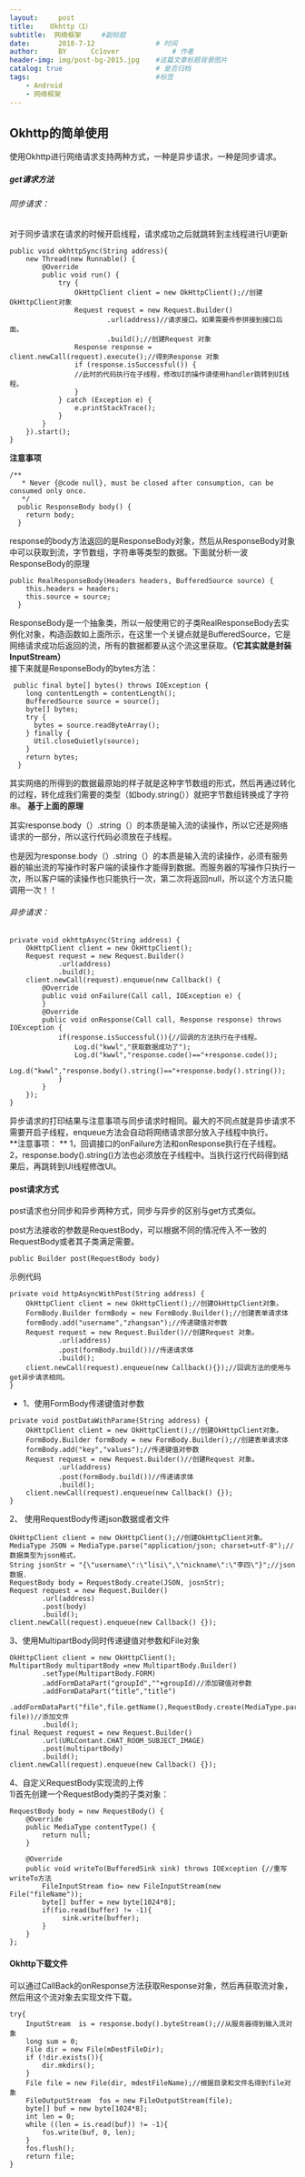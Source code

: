 ```yaml
---
layout:     post   				    
title:    Okhttp（1）  				 
subtitle:  网络框架     #副标题
date:       2018-7-12			   	# 时间
author:     BY 		Cc1over				# 作者
header-img: img/post-bg-2015.jpg 	#这篇文章标题背景图片
catalog: true 						# 是否归档
tags:								#标签
    - Android
    - 网络框架
---
```



## Okhttp的简单使用
使用Okhttp进行网络请求支持两种方式，一种是异步请求，一种是同步请求。<br>

##### get请求方法
###### 同步请求：

对于同步请求在请求的时候开启线程，请求成功之后就跳转到主线程进行UI更新

~~~
public void okhttpSync(String address){
    new Thread(new Runnable() {
        @Override
        public void run() {
            try {
                OkHttpClient client = new OkHttpClient();//创建OkHttpClient对象
                Request request = new Request.Builder()
                        .url(address)//请求接口。如果需要传参拼接到接口后面。
                        .build();//创建Request 对象
                Response response = client.newCall(request).execute();//得到Response 对象
                if (response.isSuccessful()) {
                //此时的代码执行在子线程，修改UI的操作请使用handler跳转到UI线程。
                }
            } catch (Exception e) {
                e.printStackTrace();
            }
        }
    }).start();
}
~~~
**注意事项**

~~~
/**
   * Never {@code null}, must be closed after consumption, can be consumed only once.
   */
  public ResponseBody body() {
    return body;
  }
~~~
response的body方法返回的是ResponseBody对象，然后从ResponseBody对象中可以获取到流，字节数组，字符串等类型的数据。下面就分析一波ResponseBody的原理
~~~
public RealResponseBody(Headers headers, BufferedSource source) {
    this.headers = headers;
    this.source = source;
  }
~~~
ResponseBody是一个抽象类，所以一般使用它的子类RealResponseBody去实例化对象，构造函数如上面所示，在这里一个关键点就是BufferedSource，它是网络请求成功后返回的流，所有的数据都要从这个流这里获取。**（它其实就是封装InputStream）**<br>
接下来就是ResponseBody的bytes方法：
~~~
 public final byte[] bytes() throws IOException {
    long contentLength = contentLength();
    BufferedSource source = source();
    byte[] bytes;
    try {
      bytes = source.readByteArray();
    } finally {
      Util.closeQuietly(source);
    }
    return bytes;
  }
~~~
其实网络的所得到的数据最原始的样子就是这种字节数组的形式，然后再通过转化的过程，转化成我们需要的类型（如body.string(））就把字节数组转换成了字符串。
**基于上面的原理**

其实response.body（）.string（）的本质是输入流的读操作，所以它还是网络请求的一部分，所以这行代码必须放在子线程。<br>

也是因为response.body（）.string（）的本质是输入流的读操作，必须有服务器的输出流的写操作时客户端的读操作才能得到数据。而服务器的写操作只执行一次，所以客户端的读操作也只能执行一次，第二次将返回null，所以这个方法只能调用一次！！<br>

###### 异步请求：
~~~
private void okhttpAsync(String address) {
    OkHttpClient client = new OkHttpClient();
    Request request = new Request.Builder()
            .url(address)
            .build();
    client.newCall(request).enqueue(new Callback() {
        @Override
        public void onFailure(Call call, IOException e) {
        }
        @Override
        public void onResponse(Call call, Response response) throws IOException {
            if(response.isSuccessful()){//回调的方法执行在子线程。
                Log.d("kwwl","获取数据成功了");
                Log.d("kwwl","response.code()=="+response.code());
                Log.d("kwwl","response.body().string()=="+response.body().string());
            }
        }
    });
}
~~~
异步请求的打印结果与注意事项与同步请求时相同。最大的不同点就是异步请求不需要开启子线程，enqueue方法会自动将网络请求部分放入子线程中执行。<br>
**注意事项： **
1，回调接口的onFailure方法和onResponse执行在子线程。 
2，response.body().string()方法也必须放在子线程中。当执行这行代码得到结果后，再跳转到UI线程修改UI。
#### post请求方式
post请求也分同步和异步两种方式，同步与异步的区别与get方式类似。<br>

post方法接收的参数是RequestBody，可以根据不同的情况传入不一致的RequestBody或者其子类满足需要。

~~~
public Builder post(RequestBody body)
~~~
示例代码

~~~
private void httpAsyncWithPost(String address) {
    OkHttpClient client = new OkHttpClient();//创建OkHttpClient对象。
    FormBody.Builder formBody = new FormBody.Builder();//创建表单请求体
    formBody.add("username","zhangsan");//传递键值对参数
    Request request = new Request.Builder()//创建Request 对象。
            .url(address)
            .post(formBody.build())//传递请求体
            .build();
    client.newCall(request).enqueue(new Callback(){});//回调方法的使用与get异步请求相同。
}
~~~
* 1、使用FormBody传递键值对参数
~~~
private void postDataWithParame(String address) {
    OkHttpClient client = new OkHttpClient();//创建OkHttpClient对象。
    FormBody.Builder formBody = new FormBody.Builder();//创建表单请求体
    formBody.add("key","values");//传递键值对参数
    Request request = new Request.Builder()//创建Request 对象。
            .url(address)
            .post(formBody.build())//传递请求体
            .build();
    client.newCall(request).enqueue(new Callback() {});
}
~~~
2、 使用RequestBody传递json数据或者文件

~~~
OkHttpClient client = new OkHttpClient();//创建OkHttpClient对象。
MediaType JSON = MediaType.parse("application/json; charset=utf-8");//数据类型为json格式，
String jsonStr = "{\"username\":\"lisi\",\"nickname\":\"李四\"}";//json数据.
RequestBody body = RequestBody.create(JSON, josnStr);
Request request = new Request.Builder()
        .url(address)
        .post(body)
        .build();
client.newCall(request).enqueue(new Callback() {});
~~~
3、使用MultipartBody同时传递键值对参数和File对象

~~~
OkHttpClient client = new OkHttpClient();
MultipartBody multipartBody =new MultipartBody.Builder()
        .setType(MultipartBody.FORM)
        .addFormDataPart("groupId",""+groupId)//添加键值对参数
        .addFormDataPart("title","title")
        .addFormDataPart("file",file.getName(),RequestBody.create(MediaType.parse("file/*"), file))//添加文件
        .build();
final Request request = new Request.Builder()
        .url(URLContant.CHAT_ROOM_SUBJECT_IMAGE)
        .post(multipartBody)
        .build();
client.newCall(request).enqueue(new Callback() {});
~~~
4、自定义RequestBody实现流的上传<br>
1)首先创建一个RequestBody类的子类对象：

~~~
RequestBody body = new RequestBody() {
    @Override
    public MediaType contentType() {
        return null;
    }

    @Override
    public void writeTo(BufferedSink sink) throws IOException {//重写writeTo方法
        FileInputStream fio= new FileInputStream(new File("fileName"));
        byte[] buffer = new byte[1024*8];
        if(fio.read(buffer) != -1){
             sink.write(buffer);
        }
    }
};
~~~
#### Okhttp下载文件
可以通过CallBack的onResponse方法获取Response对象，然后再获取流对象，然后用这个流对象去实现文件下载。

~~~
try{
    InputStream  is = response.body().byteStream();//从服务器得到输入流对象
    long sum = 0;
    File dir = new File(mDestFileDir);
    if (!dir.exists()){
        dir.mkdirs();
    }
    File file = new File(dir, mdestFileName);//根据目录和文件名得到file对象
    FileOutputStream  fos = new FileOutputStream(file);
    byte[] buf = new byte[1024*8];
    int len = 0;
    while ((len = is.read(buf)) != -1){
        fos.write(buf, 0, len);
    }
    fos.flush();
    return file;
}
~~~